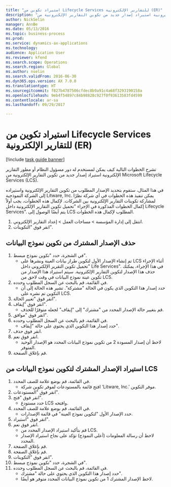 ```yaml
--- 
title: "استيراد تكوين من Lifecycle Services للتقارير الإلكترونية (ER)"
description: "تشرح الخطوات التالية كيف يمكن لمستخدم له دور مسؤول النظام أو مطور التقارير الإلكترونية استيراد إصدار جديد من تكوين التقارير الإلكترونية من Microsoft Lifecycle Services (LCS)."
author: NickSelin
manager: AnnBe
ms.date: 05/13/2016
ms.topic: business-process
ms.prod: 
ms.service: dynamics-ax-applications
ms.technology: 
audience: Application User
ms.reviewer: kfend
ms.search.scope: Operations
ms.search.region: Global
ms.author: nselin
ms.search.validFrom: 2016-06-30
ms.dyn365.ops.version: AX 7.0.0
ms.translationtype: HT
ms.sourcegitcommit: f827b4787506cfdec8b9a91c4a68f3293190158a
ms.openlocfilehash: 9eb4f54897c84b98828c927f0f93613583fd4599
ms.contentlocale: ar-sa
ms.lasthandoff: 09/29/2017

---
```

# <a name="import-a-configuration-from-lifecycle-services-for-electronic-reporting-er"></a>استيراد تكوين من Lifecycle Services للتقارير الإلكترونية (ER)

[!include [task guide banner](../../includes/task-guide-banner.md)]

تشرح الخطوات التالية كيف يمكن لمستخدم له دور مسؤول النظام أو مطور التقارير الإلكترونية استيراد إصدار جديد من تكوين التقارير الإلكترونية من Microsoft Lifecycle Services (LCS).

في هذا المثال، ستقوم بتحديد الإصدار المطلوب من تكوين التقارير الإلكترونية واستيراده إلى الشركة النموذجية Litware, Inc. يمكن تنفيذ هذه الخطوات في أي شركة نظرًا لمشاركة تكوينات التقارير الإلكترونية بين الشركات. لإكمال هذه الخطوات، يجب أولاً إكمال الخطوات المذكورة في الإجراء "تحميل تكوين التقارير الإلكترونية داخل Lifecycle Services". يتم أيضًا الوصول إلى LCS المطلوب لإكمال هذه الخطوات.

1. انتقل إلى إدارة المؤسسة > مساحات العمل‬ > إعداد التقارير الإلكتروني‬.
2. انقر فوق "التكوينات".

## <a name="delete-a-shared-version-of-data-model-configuration"></a>حذف الإصدار المشترك من تكوين نموذج البيانات
1. في الشجرة، حدد "تكوين نموذج مبسط".
    * تم إنشاء الإصدار الأول لتكوين طراز بيانات العينة ونشرها على LCS أثناء الإجراء "تحميل تكوين التقرير الإلكتروني داخل Life Services". في هذا الإجراء، يمكنك حذف هذا الإصدار لتكوين التقارير الإلكترونية. سيتم استيراد هذا الإصدار من تكوين عينة نموذج البيانات في وقت لاحق من LCS.  
2. في القائمة، قم بالبحث عن السجل المطلوب وحدده.
    * حدد إصدار هذا التكوين الذي يكون في الحالة "مشتركة". تشير هذه الحالة إلى أن التكوين تم نشره على LCS.  
3. انقر فوق "تغيير الحالة".
4. انقر فوق "إيقاف".
    * قم بتغيير حالة الإصدار المحدد من "مشترك" إلى "إيقاف" لجعله متوفرًا للحذف.  
5. انقر فوق "موافق".
6. في القائمة، قم بالبحث عن السجل المطلوب وحدده.
    * حدد إصدار هذا التكوين الذي يحتوي على حالة "إيقاف".  
7. انقر فوق حذف.
8. انقر فوق نعم.
    * لاحظ أن إصدار المسودة 2 من تكوين نموذج البيانات المحدد هو الإصدار الوحيد المتوفر.  
9. قم بإغلاق الصفحة.

## <a name="import-a-shared-version-of-data-model-configuration-from-lcs"></a>استيراد الإصدار المشترك لتكوين نموذج البيانات من LCS
1. في القائمة، قم بوضع علامة للصف المحدد.
    * افتح قائمة بالمستودعات لموفر تكوين شركة ‘Litware, Inc.’ موفر التكوين.  
2. انقر فوق "المستودعات".
3. انقر فوق "فتح".
    * حدد مستودع LCS وافتحه.  
4. في القائمة، قم بوضع علامة للصف المحدد.
    * حدد الإصدار الأول "لتكوين نموذج العينة" في قائمة الإصدارات.  
5. انقر فوق "استيراد".
6. انقر فوق نعم.
    * قم بتأكيد استيراد الإصدار المحدد من LCS.  
    * لاحظ أن رسالة المعلومات (أعلى النموذج) تؤكد على نجاح استيراد الإصدار المحدد.  
7. قم بإغلاق الصفحة.
8. قم بإغلاق الصفحة.
9. انقر فوق "التكوينات".
10. في الشجرة، حدد "تكوين نموذج مبسط".
11. في القائمة، قم بالبحث عن السجل المطلوب وحدده.
    * حدد إصدار هذا التكوين الذي يحتوي على حالة "مشترك".  
    * لاحظ الإصدار المشترك 1 من تكوين نموذج البيانات المحدد متوفر هو أيضًا.  


